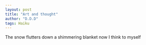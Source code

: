```yaml
---
layout: post
title: "Art and thought"
author: "D.D.D"
tags: Haiku
---
```

The snow flutters down
a shimmering blanket now
I think to myself


